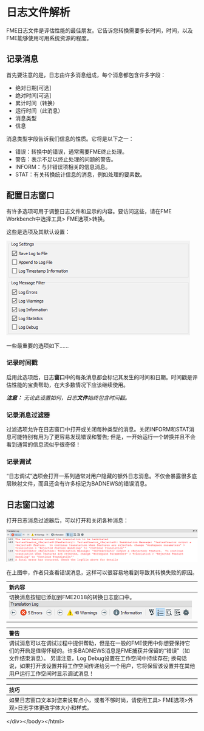 # 日志文件解析

FME日志文件是评估性能的最佳朋友。它告诉您转换需要多长时间，时间，以及FME能够使用可用系统资源的程度。

## 记录消息

首先要注意的是，日志由许多消息组成，每个消息都包含许多字段：

* 绝对日期\[可选\]
* 绝对时间\[可选\]
* 累计时间（转换）
* 运行时间（此消息）
* 消息类型
* 信息

消息类型字段告诉我们信息的性质。它将是以下之一：

* 错误：转换中的错误，通常需要FME终止处理。
* 警告：表示不足以终止处理的问题的警告。
* INFORM：与非错误项相关的信息消息。
* STAT：有关转换统计信息的消息，例如处理的要素数。

## 配置日志窗口

有许多选项可用于调整日志文件和显示的内容。要访问这些，请在FME Workbench中选择工具&gt; FME选项&gt;转换。

这些是选项及其默认设置：

[![](../../.gitbook/assets/img2.002.logfmeoptions.png)](https://github.com/safesoftware/FMETraining/blob/Desktop-Advanced-2018/DesktopAdvanced2WorkspaceDesign/Images/Img2.002.LogFMEOptions.png)

一些最重要的选项如下......

### 记录时间戳

启用此选项后，日志**窗口**中的每条消息都会标记其发生的时间和日期。时间戳是评估性能的宝贵帮助，在大多数情况下应该继续使用。

_**注意：**_ _无论此设置如何，日志**文件**始终包含时间戳。_

### 记录消息过滤器

过滤选项允许在日志窗口中打开或关闭每种类型的消息。关闭INFORM和STAT消息可能特别有用为了更容易发现错误和警告; 但是，一开始运行一个转换并且不会看到通常的信息流似乎很奇怪！

### 记录调试

“日志调试”选项会打开一系列通常对用户隐藏的额外日志消息。不仅会暴露很多底层映射文件，而且还会有许多标记为BADNEWS的错误消息。

## 日志窗口过滤

打开日志消息过滤器后，可以打开和关闭各种消息：

[![](../../.gitbook/assets/img2.056.errormessagefiltering.png)](https://github.com/safesoftware/FMETraining/blob/Desktop-Advanced-2018/DesktopAdvanced2WorkspaceDesign/Images/Img2.056.ErrorMessageFiltering.png)

在上图中，作者只查看错误消息，这样可以很容易地看到导致其转换失败的原因。

|  新内容 |
| :--- |
|  切换消息按钮已添加到FME2018的转换日志窗口中。  [![](../../.gitbook/assets/img2.046.translationlogbuttons.png)](https://github.com/safesoftware/FMETraining/blob/Desktop-Advanced-2018/DesktopAdvanced2WorkspaceDesign/Images/Img2.046.TranslationLogButtons.png) |

|  警告 |
| :--- |
|  调试消息可以在调试过程中提供帮助，但是在一般的FME使用中你想要保持它们的开启是值得怀疑的。许多BADNEWS消息是FME捕获并保留的“错误”（如文件结束消息）。  另请注意，Log Debug设置在工作空间中持续存在; 换句话说，如果打开该设置并将工作空间传递给另一个用户，它将保留该设置并在其他用户运行工作空间时显示调试消息！ |

|  技巧 |
| :--- |
|  如果日志窗口文本对您来说有点小，或者不够时尚，请使用工具&gt; FME选项&gt;外观&gt;日志字体更改字体大小和样式。 |

&lt;/div&gt;&lt;/body&gt;&lt;/html&gt;

